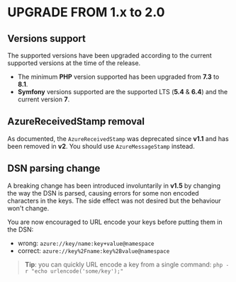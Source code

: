 # UPGRADE FROM 1.x to 2.0

## Versions support

The supported versions have been upgraded according to the current supported versions at the time of the release.

 - The minimum **PHP** version supported has been upgraded from **7.3** to **8.1**.
 - **Symfony** versions supported are the supported LTS (**5.4** & **6.4**) and the current version **7**.

## AzureReceivedStamp removal

As documented, the `AzureReceivedStamp` was deprecated since **v1.1** and has been removed in **v2**. You should use
`AzureMessageStamp` instead.

## DSN parsing change

A breaking change has been introduced involuntarily in **v1.5** by changing the way the DSN is parsed, causing errors
for some non encoded characters in the keys.
The side effect was not desired but the behaviour won't change.

You are now encouraged to URL encode your keys before putting them in the DSN:

 - wrong: `azure://key/name:key+value@namespace`
 - correct: `azure://key%2Fname:key%2Bvalue@namespace`

>**Tip**: you can quickly URL encode a key from a single command: `php -r "echo urlencode('some/key');"`
